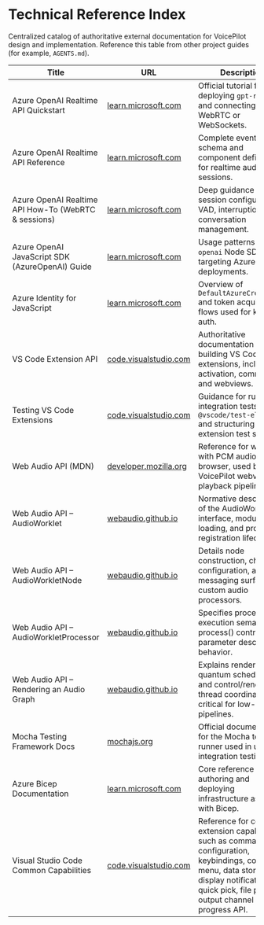 # Technical Reference Index

Centralized catalog of authoritative external documentation for VoicePilot design and implementation. Reference this table from other project guides (for example, `AGENTS.md`).

| Title | URL | Description |
| --- | --- | --- |
| Azure OpenAI Realtime API Quickstart | [learn.microsoft.com](https://learn.microsoft.com/en-us/azure/ai-foundry/openai/realtime-audio-quickstart) | Official tutorial for deploying `gpt-realtime` and connecting via WebRTC or WebSockets. |
| Azure OpenAI Realtime API Reference | [learn.microsoft.com](https://learn.microsoft.com/en-us/azure/ai-foundry/openai/realtime-audio-reference) | Complete event schema and component definitions for realtime audio sessions. |
| Azure OpenAI Realtime API How-To (WebRTC & sessions) | [learn.microsoft.com](https://learn.microsoft.com/en-us/azure/ai-foundry/openai/how-to/realtime-audio) | Deep guidance on session configuration, VAD, interruption, and conversation management. |
| Azure OpenAI JavaScript SDK (AzureOpenAI) Guide | [learn.microsoft.com](https://learn.microsoft.com/en-us/azure/ai-foundry/openai/how-to/javascript) | Usage patterns for the `openai` Node SDK when targeting Azure deployments. |
| Azure Identity for JavaScript | [learn.microsoft.com](https://learn.microsoft.com/en-us/javascript/api/overview/azure/identity-readme) | Overview of `DefaultAzureCredential` and token acquisition flows used for keyless auth. |
| VS Code Extension API | [code.visualstudio.com](https://code.visualstudio.com/api) | Authoritative documentation for building VS Code extensions, including activation, commands, and webviews. |
| Testing VS Code Extensions | [code.visualstudio.com](https://code.visualstudio.com/api/working-with-extensions/testing-extension) | Guidance for running integration tests with `@vscode/test-electron` and structuring extension test suites. |
| Web Audio API (MDN) | [developer.mozilla.org](https://developer.mozilla.org/en-US/docs/Web/API/Web_Audio_API) | Reference for working with PCM audio in the browser, used by the VoicePilot webview playback pipeline. |
| Web Audio API – AudioWorklet | [webaudio.github.io](https://webaudio.github.io/web-audio-api/#AudioWorklet) | Normative description of the AudioWorklet interface, module loading, and processor registration lifecycle. |
| Web Audio API – AudioWorkletNode | [webaudio.github.io](https://webaudio.github.io/web-audio-api/#AudioWorkletNode) | Details node construction, channel configuration, and messaging surfaces for custom audio processors. |
| Web Audio API – AudioWorkletProcessor | [webaudio.github.io](https://webaudio.github.io/web-audio-api/#AudioWorkletProcessor) | Specifies processor execution semantics, process() contract, and parameter descriptor behavior. |
| Web Audio API – Rendering an Audio Graph | [webaudio.github.io](https://webaudio.github.io/web-audio-api/#rendering-loop) | Explains render-quantum scheduling and control/render thread coordination critical for low-latency pipelines. |
| Mocha Testing Framework Docs | [mochajs.org](https://mochajs.org/) | Official documentation for the Mocha test runner used in unit and integration testing. |
| Azure Bicep Documentation | [learn.microsoft.com](https://learn.microsoft.com/en-us/azure/azure-resource-manager/bicep/overview) | Core reference for authoring and deploying infrastructure as code with Bicep. |
| Visual Studio Code Common Capabilities | [code.visualstudio.com](https://code.visualstudio.com/api/extension-capabilities/common-capabilities) | Reference for common extension capabilities such as commands, configuration, keybindings, context menu, data storage, display notifications, quick pick, file picker, output channel and progress API. |
